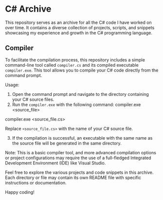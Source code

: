 # C# Archive

This repository serves as an archive for all the C# code I have worked on over time. It contains a diverse collection of projects, scripts, and snippets showcasing my experience and growth in the C# programming language.

## Compiler

To facilitate the compilation process, this repository includes a simple command-line tool called `compiler.cs` and its compiled executable `compiler.exe`. This tool allows you to compile your C# code directly from the command prompt.

Usage:
1. Open the command prompt and navigate to the directory containing your C# source files.
2. Run the `compiler.exe` with the following command:
compiler.exe <source_file>



compiler.exe <source_file.cs>


Replace `<source_file.cs>` with the name of your C# source file.

3. If the compilation is successful, an executable with the same name as the source file will be generated in the same directory.

Note: This is a basic compiler tool, and more advanced compilation options or project configurations may require the use of a full-fledged Integrated Development Environment (IDE) like Visual Studio.

Feel free to explore the various projects and code snippets in this archive. Each directory or file may contain its own README file with specific instructions or documentation.

Happy coding!
